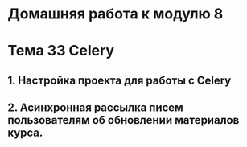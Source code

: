 # Домашняя работа к модулю 8
# Тема 33 Celery

## 1. Настройка проекта для работы с Celery


## 2.  Асинхронная рассылка писем пользователям об обновлении материалов курса.
